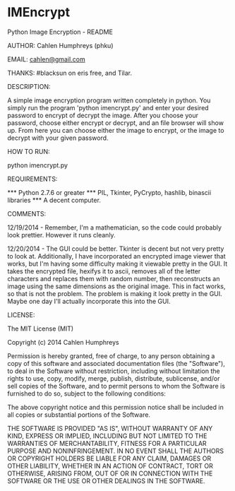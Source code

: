 IMEncrypt
=========

Python Image Encryption - README

AUTHOR:  Cahlen Humphreys (phku)

EMAIL:   cahlen@gmail.com

THANKS:   #blacksun on eris free, and Tilar.

DESCRIPTION:  

A simple image encryption program written completely in python.  You simply run
 the program 'python imencrypt.py' and enter your desired password to encrypt 
of decrypt the image.  After you choose your password, choose either encrypt or
 decrypt, and an file browser will show up.  From here you can choose either 
the image to encrypt, or the image to decrypt with your given password.

HOW TO RUN:

python imencrypt.py

REQUIREMENTS:

*** Python 2.7.6 or greater
*** PIL, Tkinter, PyCrypto, hashlib, binascii libraries
*** A decent computer.

COMMENTS:

12/19/2014 - Remember, I'm a mathematician, so the code could probably look
prettier.  However it runs cleanly.

12/20/2014 - The GUI could be better.  Tkinter is decent but not very pretty
to look at.  Additionally, I have incorporated an encrypted image viewer
that works, but I'm having some difficulty making it viewable pretty in the 
GUI.  It takes the encrypted file, hexifys it to ascii, removes all of the
letter characters and replaces them with random number, then reconstructs an
image using the same dimensions as the original image.  This in fact works,
so that is not the problem.  The problem is making it look pretty in the GUI.
Maybe one day I'll actually incorporate this into the GUI.

LICENSE:

The MIT License (MIT)

Copyright (c) 2014 Cahlen Humphreys 

Permission is hereby granted, free of charge, to any person obtaining a copy
of this software and associated documentation files (the "Software"), to deal
in the Software without restriction, including without limitation the rights
to use, copy, modify, merge, publish, distribute, sublicense, and/or sell
copies of the Software, and to permit persons to whom the Software is
furnished to do so, subject to the following conditions:

The above copyright notice and this permission notice shall be included in all
copies or substantial portions of the Software.

THE SOFTWARE IS PROVIDED "AS IS", WITHOUT WARRANTY OF ANY KIND, EXPRESS OR
IMPLIED, INCLUDING BUT NOT LIMITED TO THE WARRANTIES OF MERCHANTABILITY,
FITNESS FOR A PARTICULAR PURPOSE AND NONINFRINGEMENT. IN NO EVENT SHALL THE
AUTHORS OR COPYRIGHT HOLDERS BE LIABLE FOR ANY CLAIM, DAMAGES OR OTHER
LIABILITY, WHETHER IN AN ACTION OF CONTRACT, TORT OR OTHERWISE, ARISING FROM,
OUT OF OR IN CONNECTION WITH THE SOFTWARE OR THE USE OR OTHER DEALINGS IN THE
SOFTWARE.

